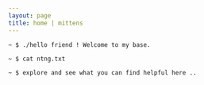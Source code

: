 ```yaml
---
layout: page
title: home | mittens
---
```


```term
~ $ ./hello friend ! Welcome to my base. 
```
```term
~ $ cat ntng.txt 
```
```term
~ $ explore and see what you can find helpful here ..
```